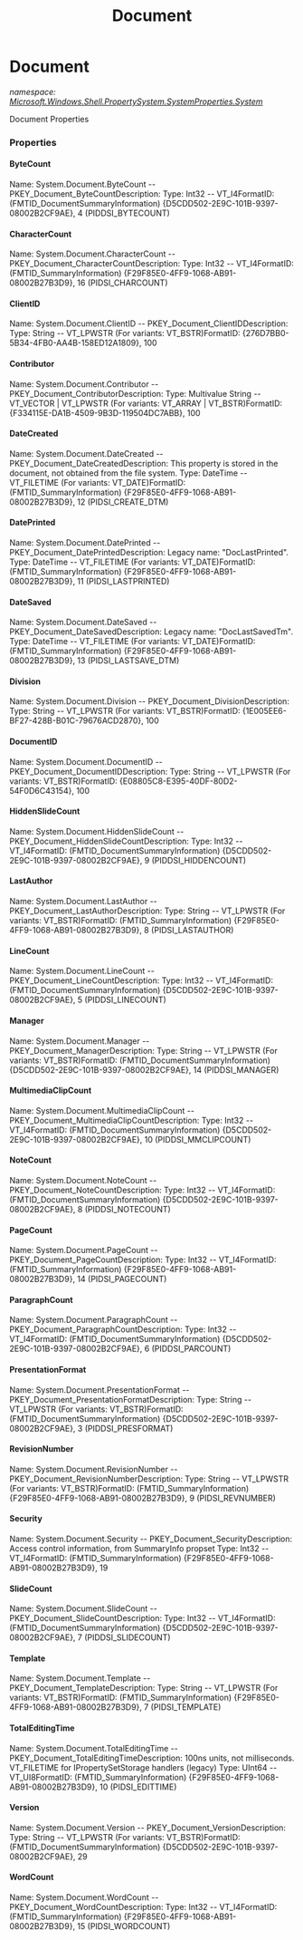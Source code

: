 ﻿---
title: Document
---

# Document
_namespace: [Microsoft.Windows.Shell.PropertySystem.SystemProperties.System](N-Microsoft.Windows.Shell.PropertySystem.SystemProperties.System.html)_

Document Properties



### Properties

#### ByteCount
Name: System.Document.ByteCount -- PKEY_Document_ByteCountDescription: 
Type: Int32 -- VT_I4FormatID: (FMTID_DocumentSummaryInformation) {D5CDD502-2E9C-101B-9397-08002B2CF9AE}, 4 (PIDDSI_BYTECOUNT)
#### CharacterCount
Name: System.Document.CharacterCount -- PKEY_Document_CharacterCountDescription: 
Type: Int32 -- VT_I4FormatID: (FMTID_SummaryInformation) {F29F85E0-4FF9-1068-AB91-08002B27B3D9}, 16 (PIDSI_CHARCOUNT)
#### ClientID
Name: System.Document.ClientID -- PKEY_Document_ClientIDDescription: Type: String -- VT_LPWSTR (For variants: VT_BSTR)FormatID: {276D7BB0-5B34-4FB0-AA4B-158ED12A1809}, 100
#### Contributor
Name: System.Document.Contributor -- PKEY_Document_ContributorDescription: Type: Multivalue String -- VT_VECTOR | VT_LPWSTR (For variants: VT_ARRAY | VT_BSTR)FormatID: {F334115E-DA1B-4509-9B3D-119504DC7ABB}, 100
#### DateCreated
Name: System.Document.DateCreated -- PKEY_Document_DateCreatedDescription: This property is stored in the document, not obtained from the file system.
Type: DateTime -- VT_FILETIME (For variants: VT_DATE)FormatID: (FMTID_SummaryInformation) {F29F85E0-4FF9-1068-AB91-08002B27B3D9}, 12 (PIDSI_CREATE_DTM)
#### DatePrinted
Name: System.Document.DatePrinted -- PKEY_Document_DatePrintedDescription: Legacy name: "DocLastPrinted".
Type: DateTime -- VT_FILETIME (For variants: VT_DATE)FormatID: (FMTID_SummaryInformation) {F29F85E0-4FF9-1068-AB91-08002B27B3D9}, 11 (PIDSI_LASTPRINTED)
#### DateSaved
Name: System.Document.DateSaved -- PKEY_Document_DateSavedDescription: Legacy name: "DocLastSavedTm".
Type: DateTime -- VT_FILETIME (For variants: VT_DATE)FormatID: (FMTID_SummaryInformation) {F29F85E0-4FF9-1068-AB91-08002B27B3D9}, 13 (PIDSI_LASTSAVE_DTM)
#### Division
Name: System.Document.Division -- PKEY_Document_DivisionDescription: Type: String -- VT_LPWSTR (For variants: VT_BSTR)FormatID: {1E005EE6-BF27-428B-B01C-79676ACD2870}, 100
#### DocumentID
Name: System.Document.DocumentID -- PKEY_Document_DocumentIDDescription: Type: String -- VT_LPWSTR (For variants: VT_BSTR)FormatID: {E08805C8-E395-40DF-80D2-54F0D6C43154}, 100
#### HiddenSlideCount
Name: System.Document.HiddenSlideCount -- PKEY_Document_HiddenSlideCountDescription: 
Type: Int32 -- VT_I4FormatID: (FMTID_DocumentSummaryInformation) {D5CDD502-2E9C-101B-9397-08002B2CF9AE}, 9 (PIDDSI_HIDDENCOUNT)
#### LastAuthor
Name: System.Document.LastAuthor -- PKEY_Document_LastAuthorDescription: 
Type: String -- VT_LPWSTR (For variants: VT_BSTR)FormatID: (FMTID_SummaryInformation) {F29F85E0-4FF9-1068-AB91-08002B27B3D9}, 8 (PIDSI_LASTAUTHOR)
#### LineCount
Name: System.Document.LineCount -- PKEY_Document_LineCountDescription: 
Type: Int32 -- VT_I4FormatID: (FMTID_DocumentSummaryInformation) {D5CDD502-2E9C-101B-9397-08002B2CF9AE}, 5 (PIDDSI_LINECOUNT)
#### Manager
Name: System.Document.Manager -- PKEY_Document_ManagerDescription: 
Type: String -- VT_LPWSTR (For variants: VT_BSTR)FormatID: (FMTID_DocumentSummaryInformation) {D5CDD502-2E9C-101B-9397-08002B2CF9AE}, 14 (PIDDSI_MANAGER)
#### MultimediaClipCount
Name: System.Document.MultimediaClipCount -- PKEY_Document_MultimediaClipCountDescription: 
Type: Int32 -- VT_I4FormatID: (FMTID_DocumentSummaryInformation) {D5CDD502-2E9C-101B-9397-08002B2CF9AE}, 10 (PIDDSI_MMCLIPCOUNT)
#### NoteCount
Name: System.Document.NoteCount -- PKEY_Document_NoteCountDescription: 
Type: Int32 -- VT_I4FormatID: (FMTID_DocumentSummaryInformation) {D5CDD502-2E9C-101B-9397-08002B2CF9AE}, 8 (PIDDSI_NOTECOUNT)
#### PageCount
Name: System.Document.PageCount -- PKEY_Document_PageCountDescription: 
Type: Int32 -- VT_I4FormatID: (FMTID_SummaryInformation) {F29F85E0-4FF9-1068-AB91-08002B27B3D9}, 14 (PIDSI_PAGECOUNT)
#### ParagraphCount
Name: System.Document.ParagraphCount -- PKEY_Document_ParagraphCountDescription: 
Type: Int32 -- VT_I4FormatID: (FMTID_DocumentSummaryInformation) {D5CDD502-2E9C-101B-9397-08002B2CF9AE}, 6 (PIDDSI_PARCOUNT)
#### PresentationFormat
Name: System.Document.PresentationFormat -- PKEY_Document_PresentationFormatDescription: 
Type: String -- VT_LPWSTR (For variants: VT_BSTR)FormatID: (FMTID_DocumentSummaryInformation) {D5CDD502-2E9C-101B-9397-08002B2CF9AE}, 3 (PIDDSI_PRESFORMAT)
#### RevisionNumber
Name: System.Document.RevisionNumber -- PKEY_Document_RevisionNumberDescription: 
Type: String -- VT_LPWSTR (For variants: VT_BSTR)FormatID: (FMTID_SummaryInformation) {F29F85E0-4FF9-1068-AB91-08002B27B3D9}, 9 (PIDSI_REVNUMBER)
#### Security
Name: System.Document.Security -- PKEY_Document_SecurityDescription: Access control information, from SummaryInfo propset
Type: Int32 -- VT_I4FormatID: (FMTID_SummaryInformation) {F29F85E0-4FF9-1068-AB91-08002B27B3D9}, 19
#### SlideCount
Name: System.Document.SlideCount -- PKEY_Document_SlideCountDescription: 
Type: Int32 -- VT_I4FormatID: (FMTID_DocumentSummaryInformation) {D5CDD502-2E9C-101B-9397-08002B2CF9AE}, 7 (PIDDSI_SLIDECOUNT)
#### Template
Name: System.Document.Template -- PKEY_Document_TemplateDescription: 
Type: String -- VT_LPWSTR (For variants: VT_BSTR)FormatID: (FMTID_SummaryInformation) {F29F85E0-4FF9-1068-AB91-08002B27B3D9}, 7 (PIDSI_TEMPLATE)
#### TotalEditingTime
Name: System.Document.TotalEditingTime -- PKEY_Document_TotalEditingTimeDescription: 100ns units, not milliseconds. VT_FILETIME for IPropertySetStorage handlers (legacy)
Type: UInt64 -- VT_UI8FormatID: (FMTID_SummaryInformation) {F29F85E0-4FF9-1068-AB91-08002B27B3D9}, 10 (PIDSI_EDITTIME)
#### Version
Name: System.Document.Version -- PKEY_Document_VersionDescription: Type: String -- VT_LPWSTR (For variants: VT_BSTR)FormatID: (FMTID_DocumentSummaryInformation) {D5CDD502-2E9C-101B-9397-08002B2CF9AE}, 29
#### WordCount
Name: System.Document.WordCount -- PKEY_Document_WordCountDescription: 
Type: Int32 -- VT_I4FormatID: (FMTID_SummaryInformation) {F29F85E0-4FF9-1068-AB91-08002B27B3D9}, 15 (PIDSI_WORDCOUNT)

